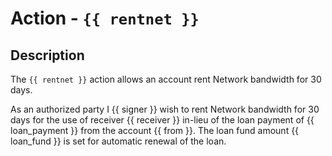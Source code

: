 # Action - `{{ rentnet }}`

## Description

The `{{ rentnet }}` action allows an account rent Network bandwidth for 30 days.

As an authorized party I {{ signer }} wish to rent Network bandwidth for 30 days for the use of receiver {{ receiver }} in-lieu of the loan payment of {{ loan_payment }} from the account {{ from }}. The loan fund amount {{ loan_fund }} is set for automatic renewal of the loan. 